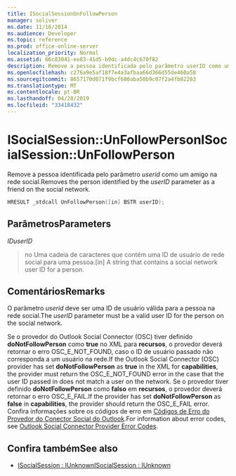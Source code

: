 ```yaml
---
title: ISocialSessionUnFollowPerson
manager: soliver
ms.date: 11/16/2014
ms.audience: Developer
ms.topic: reference
ms.prod: office-online-server
localization_priority: Normal
ms.assetid: 66c83041-ee83-41d5-b9dc-a4dc4c670f82
description: Remove a pessoa identificada pelo parâmetro userID como um amigo na rede social.
ms.openlocfilehash: c276a9e5af18f7e4a3afbaa66d366d55de460a58
ms.sourcegitcommit: 8657170d071f9bcf680aba50b9c07f2a4fb82283
ms.translationtype: MT
ms.contentlocale: pt-BR
ms.lasthandoff: 04/28/2019
ms.locfileid: "33418432"
---
```

# <a name="isocialsessionunfollowperson"></a><span data-ttu-id="0aa95-103">ISocialSession::UnFollowPerson</span><span class="sxs-lookup"><span data-stu-id="0aa95-103">ISocialSession::UnFollowPerson</span></span>

<span data-ttu-id="0aa95-104">Remove a pessoa identificada pelo parâmetro _userid_ como um amigo na rede social.</span><span class="sxs-lookup"><span data-stu-id="0aa95-104">Removes the person identified by the  _userID_ parameter as a friend on the social network.</span></span> 
  
```cpp
HRESULT _stdcall UnFollowPerson([in] BSTR userID);
```

## <a name="parameters"></a><span data-ttu-id="0aa95-105">Parâmetros</span><span class="sxs-lookup"><span data-stu-id="0aa95-105">Parameters</span></span>

<span data-ttu-id="0aa95-106">_ID_</span><span class="sxs-lookup"><span data-stu-id="0aa95-106">_userID_</span></span>
  
> <span data-ttu-id="0aa95-107">no Uma cadeia de caracteres que contém uma ID de usuário de rede social para uma pessoa.</span><span class="sxs-lookup"><span data-stu-id="0aa95-107">[in] A string that contains a social network user ID for a person.</span></span>
    
## <a name="remarks"></a><span data-ttu-id="0aa95-108">Comentários</span><span class="sxs-lookup"><span data-stu-id="0aa95-108">Remarks</span></span>

<span data-ttu-id="0aa95-109">O parâmetro _userid_ deve ser uma ID de usuário válida para a pessoa na rede social.</span><span class="sxs-lookup"><span data-stu-id="0aa95-109">The  _userID_ parameter must be a valid user ID for the person on the social network.</span></span> 
  
<span data-ttu-id="0aa95-110">Se o provedor do Outlook Social Connector (OSC) tiver definido **doNotFollowPerson** como **true** no XML para **recursos**, o provedor deverá retornar o erro OSC_E_NOT_FOUND, caso o ID de usuário passado não corresponda a um usuário na rede.</span><span class="sxs-lookup"><span data-stu-id="0aa95-110">If the Outlook Social Connector (OSC) provider has set **doNotFollowPerson** as **true** in the XML for **capabilities**, the provider must return the OSC_E_NOT_FOUND error in the case that the user ID passed in does not match a user on the network.</span></span> <span data-ttu-id="0aa95-111">Se o provedor tiver definido **doNotFollowPerson** como **falso** em **recursos**, o provedor deverá retornar o erro OSC_E_FAIL.</span><span class="sxs-lookup"><span data-stu-id="0aa95-111">If the provider has set **doNotFollowPerson** as **false** in **capabilities**, the provider should return the OSC_E_FAIL error.</span></span> <span data-ttu-id="0aa95-112">Confira informações sobre os códigos de erro em [Códigos de Erro do Provedor do Conector Social do Outlook](outlook-social-connector-provider-error-codes.md).</span><span class="sxs-lookup"><span data-stu-id="0aa95-112">For information about error codes, see [Outlook Social Connector Provider Error Codes](outlook-social-connector-provider-error-codes.md).</span></span>
  
## <a name="see-also"></a><span data-ttu-id="0aa95-113">Confira também</span><span class="sxs-lookup"><span data-stu-id="0aa95-113">See also</span></span>

- [<span data-ttu-id="0aa95-114">ISocialSession : IUnknown</span><span class="sxs-lookup"><span data-stu-id="0aa95-114">ISocialSession : IUnknown</span></span>](isocialsessioniunknown.md)

